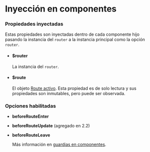 # Inyección en componentes

### Propiedades inyectadas

Estas propiedades son inyectadas dentro de cada componente hijo pasando la instancia del `router` a la instancia principal como la opción `router`.

- #### $router

  La instancia del `router`.

- #### $route

  El objeto [Route activo](route-object.md). Esta propiedad es de solo lectura y sus propiedades son inmutables, pero puede ser observada.

### Opciones habilitadas

- **beforeRouteEnter**
- **beforeRouteUpdate** (agregado en 2.2)
- **beforeRouteLeave**

  Más información en [guardias en componentes](../advanced/navigation-guards.md#incomponent-guards).
